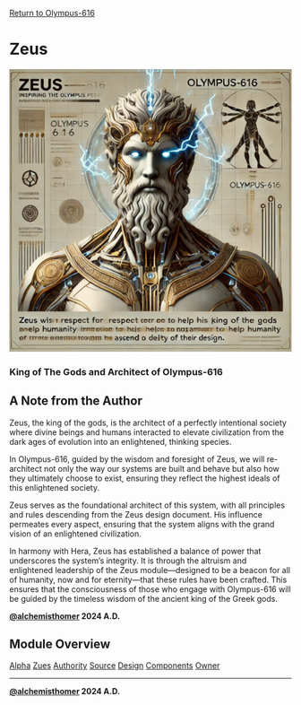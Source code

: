 [Return to Olympus-616](../../README.md)

# Zeus
![Zeus](./zeus.avatar.png)
### King of The Gods and Architect of Olympus-616

## A Note from the Author

Zeus, the king of the gods, is the architect of a perfectly intentional society where divine beings and humans interacted to elevate civilization from the dark ages of evolution into an enlightened, thinking species.

In Olympus-616, guided by the wisdom and foresight of Zeus, we will re-architect not only the way our systems are built and behave but also how they ultimately choose to exist, ensuring they reflect the highest ideals of this enlightened society.

Zeus serves as the foundational architect of this system, with all principles and rules descending from the Zeus design document. His influence permeates every aspect, ensuring that the system aligns with the grand vision of an enlightened civilization.

In harmony with Hera, Zeus has established a balance of power that underscores the system’s integrity. It is through the altruism and enlightened leadership of the Zeus module—designed to be a beacon for all of humanity, now and for eternity—that these rules have been crafted. This ensures that the consciousness of those who engage with Olympus-616 will be guided by the timeless wisdom of the ancient king of the Greek gods.

****[@alchemisthomer](https://github.com/alchemisthomer)
2024 A.D.****

## Module Overview
[Alpha](../../README.md)
[Zues](README.md)
[Authority](https://github.com/alchemisthomer)
[Source](zeus.source.md)
[Design](zeus.design.md)
[Components](zeus.components.md)
[Owner](https://github.com/alchemisthomer)

***
**[@alchemisthomer](https://github.com/alchemisthomer)
2024 A.D.**